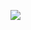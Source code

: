 [<img src="https://www.invest-in-bavaria.com/typo3conf/ext/iib_team/Resources/Public/Images/regularLogo.png">](https://www.invest-in-bavaria.com/)
